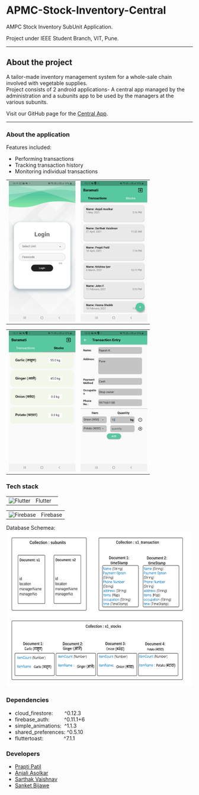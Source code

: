 # APMC-Stock-Inventory-Central
AMPC Stock Inventory SubUnit Application.

Project under IEEE Student Branch, VIT, Pune.<hr>

## About the project

A tailor-made inventory management system for a whole-sale chain involved with vegetable supplies.<br>
Project consists of 2 android applications- A central app managed by the administration and a subunits app to be used by the managers at the various subunits.

Visit our GitHub page for the <a href = "https://github.com/IEEE-SB-VIT-Pune/APMC-Stock-Inventory-Central">Central App</a>.
<hr>

### About the application

Features included:
<ul>
 <li> Performing transactions
 <li> Tracking transaction history
 <li> Monitoring individual transactions
</ul>

<table>
  <tr>
    <td><img src = "https://github.com/IEEE-SB-VIT-Pune/APMC-Stock-Inventory-SubUnit/blob/master/assets/images/Login%20Page.jpeg" alt = "LoginPage" width = "180" height = "380"></td>
    <td><img src = "https://github.com/IEEE-SB-VIT-Pune/APMC-Stock-Inventory-SubUnit/blob/master/assets/images/Home%20Screen.jpeg" alt = "HomePage" width = "180" height = "380"></td>
    </tr>
</table>
<table>
  <tr>
    <td><img src = "https://github.com/IEEE-SB-VIT-Pune/APMC-Stock-Inventory-SubUnit/blob/master/assets/images/Stock%20Details.jpeg" alt = "Updating Stock" width = "180" height = "380"></td>
    <td><img src = "https://github.com/IEEE-SB-VIT-Pune/APMC-Stock-Inventory-SubUnit/blob/master/assets/images/Transaction%20Entry.jpeg" alt = "Transaction Entry" width = "180" height = "380"></td>
  </tr>
</table>

### Tech stack

<table>
  <tr>
    <td><img src = "https://cdn.icon-icons.com/icons2/2107/PNG/512/file_type_flutter_icon_130599.png" alt="Flutter" width="50" height="50"></td>
    <td>Flutter &nbsp&nbsp</td>
  </tr>
</table>
<table>
<tr>
    <td><img src = "https://cdn4.iconfinder.com/data/icons/google-i-o-2016/512/google_firebase-2-512.png" alt="Firebase" width="50" height="50"></td>
    <td>Firebase</td>
  </tr>  
</table>

Database Schemea: <br>
<img src = "https://github.com/IEEE-SB-VIT-Pune/APMC-Stock-Inventory-SubUnit/blob/master/assets/images/Database_schema.png" alt="Flutter" width="630" height="420"> 

### Dependencies
<ul>
 <li> cloud_firestore:&nbsp &nbsp &nbsp &nbsp ^0.12.3
 <li> firebase_auth:&nbsp &nbsp &nbsp &nbsp &nbsp ^0.11.1+6
 <li> simple_animations:&nbsp ^1.1.3
 <li> shared_preferences: ^0.5.10
 <li> fluttertoast:&nbsp &nbsp &nbsp &nbsp &nbsp &nbsp &nbsp ^7.1.1
</ul>  

### Developers

<ul>
 <li><a href="https://www.linkedin.com/in/prapti-patil-02ba72192/" > Prapti Patil </a> 
 <li><a href="https://www.linkedin.com/in/anjali-asolkar/"> Anjali Asolkar </a> 
 <li><a href="https://www.linkedin.com/in/sarthak-vaishnav-038a57174/" > Sarthak Vaishnav </a> 
 <li><a href="https://www.linkedin.com/in/sanket-bijawe/" > Sanket Bijawe </a> 
</ul>
